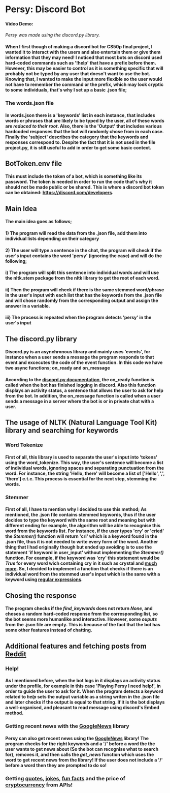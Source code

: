   # Persy: Discord Bot
        



#### Video Demo:  <URL HERE>
        




*Persy was made using the discord.py library.*





#### When I first though of making a discord bot for CS50p final project, I wanted it to interact with the users and also entertain them or give them information that they may need! I noticed that most bots on discord used hard-coded commands such as '!help' that have a prefix before them. However, this may be easier to control as it is something specific that will probably not be typed by any user that doesn't want to use the bot. Knowing that, I wanted to make the input more flexible so the user would not have to remember the command or the prefix, which may look cryptic to some individuals, that's why I set up a basic .json file;

    
 
 
 
 
### The words.json file
        
        
#### In words.json there is a 'keywords' list in each instance, that includes words or phrases that are likely to be typed by the user, all of these words are ***reduced to their root***. Also, there is the 'Output' that includes various hardcoded responses that the bot will randomly chose from in each case. Finally the 'subject' describes the category that the keywords and responses correspond to. Despite the fact that it is not used in the file project.py, it is still useful to add in order to get some basic context.

        




## BotToken.env file
        
#### This must include the token of a bot, which is something like its password. The token is needed in order to run the code that's why it should not be made public or be shared. This is where a discord bot token can be obtained: https://discord.com/developers.

 
 



## Main Idea

#### The main idea goes as follows; 
        
#### 1) The program will read the data from the .json file, add them into individual lists depending on their category

#### 2) The user will type a sentence in the chat, the program will check if the user's input contains the word 'persy' (ignoring the case) and will do the following;

####    i) The program will split this sentence into individual words and will use the nltk.stem package from the nltk library to get the root of each word.

####    ii) Then the program will check if there is the same stemmed word/phrase in the user's input with each list that has the keywords from the .json file and will chose randomly from the corresponding output and     assign the answer in a variable.
   
####    iii) The process is repeated when the program detects 'persy' in the user's input
            





## The discord.py library

#### Discord.py is an asynchronous library and mainly uses 'events', for instance when a user sends a message the program responds to that event and excecutes the code of the event function. In this code we have two async functions; on_ready and on_message
    
#### According to the [discord.py documentation](*https://discordpy.readthedocs.io/en/stable/*), the **on_ready** function is called when the bot has finished logging in discord. Also this function displays an activity status, a sentence that allows the user to ask for help from the bot. In addition, the **on_message** function is called when a user sends a message in a server where the bot is or in private chat with a user. 



## The usage of NLTK (Natural Language Tool Kit) library and searching for keywords



### Word Tokenize



#### First of all, this library is used to separate the user's input into 'tokens' using the word_tokenize. This way, the user's sentence will become a list of individual words, ignoring spaces and separating punctuation from the word. For instance, the string 'Hello, there' will become a list of ['Hello', ',', 'there'] e.t.c. This process is essential for the next step, stemming the words.



### Stemmer 


#### First of all, I have to mention why I decided to use this method; As mentioned, the .json file contains stemmed keywords, thus if the user decides to type the keyword with the same root and meaning but with different ending for example, the algorithm will be able to recognise this word from the keywords list. For instance, if the user types 'cry' or 'cried' the *Stemmer()* function will return 'cri' which is a keyword found in the .json file, thus it is not needed to write every form of the word. Another thing that I had originally though but ended up avoiding is to use the statement 'if keyword in user_input' without implementing the *Stemmer()* function. For example, if the keyword was 'cry' this statement would be *True* for every word wich containing **cry** in it such as **cry**stal and [much more](https://www.thefreedictionary.com/words-containing-cry). So, I decided to implement a function that checks if there is an individual word from the stemmed user's input which is the same with a keyword using [regular expressions](https://regexguide.readthedocs.io/en/latest/regex/regex.html). 





## Chosing the response

#### The program checks if the *find_keywords* does not return *None*, and choses a random hard-coded response from the corresponding list, so the bot seems more humanlike and interactive. However, some *ouputs* from the .json file are empty. This is because of the fact that the bot has some other features instead of chatting.




## Additional features and fetching posts from [Reddit](https://www.reddit.com/)


### Help!


#### As I mentioned before, when the bot logs in it displays an activity status under the profile, for example in this case 'Playing **Persy I need help!**', in order to guide the user to ask for it. When the program detects a keyword related to *help* sets the output variable as a string writen in the .json file and later checks if the output is equal to that string. If it is the bot displays a well-organised, and pleasant to read message using discord's Embed method.



### Getting recent news with the [GoogleNews](https://pypi.org/project/GoogleNews/) library


#### Persy can also get recent news using the [GoogleNews](https://pypi.org/project/GoogleNews/) library! The program checks for the right keywords and a '/' before a word the the user wants to get news about (So the bot can recognise what to search for), removes it, and then calls the *get_news* function which uses the word to get recent news from the library! If the user does not include a '/' **before** a word then they are prompted to do so!


### Getting [quotes](https://zenquotes.io/), [jokes](https://v2.jokeapi.dev/), [fun facts](https://uselessfacts.jsph.pl/) and the price of [cryptocurrency](https://www.binance.com/en-IN/binance-api) from APIs!

#### 


    
